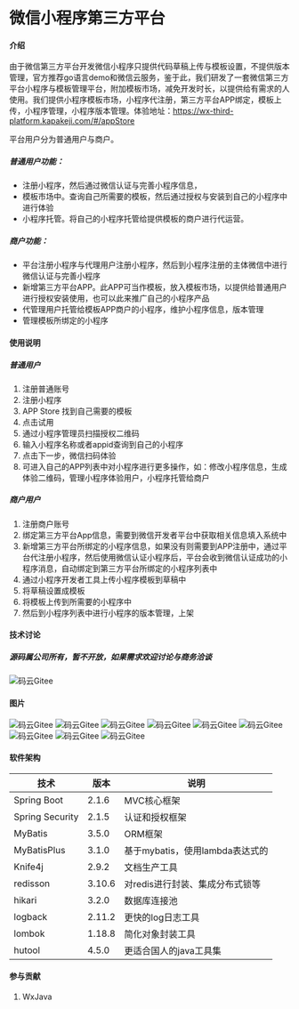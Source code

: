# 微信小程序第三方平台

#### 介绍
由于微信第三方平台开发微信小程序只提供代码草稿上传与模板设置，不提供版本管理，官方推荐go语言demo和微信云服务，鉴于此，我们研发了一套微信第三方平台小程序与模板管理平台，附加模板市场，减免开发时长，以提供给有需求的人使用。我们提供小程序模板市场，小程序代注册，第三方平台APP绑定，模板上传，小程序管理，小程序版本管理。体验地址：https://wx-third-platform.kapakeji.com/#/appStore

平台用户分为普通用户与商户。

##### 普通用户功能：
- 注册小程序，然后通过微信认证与完善小程序信息，
- 模板市场中。查询自己所需要的模板，然后通过授权与安装到自己的小程序中进行体验
- 小程序托管。将自己的小程序托管给提供模板的商户进行代运营。

##### 商户功能：
- 平台注册小程序与代理用户注册小程序，然后到小程序注册的主体微信中进行微信认证与完善小程序
- 新增第三方平台APP。此APP可当作模板，放入模板市场，以提供给普通用户进行授权安装使用，也可以此来推广自己的小程序产品
- 代管理用户托管给模板APP商户的小程序，维护小程序信息，版本管理
- 管理模板所绑定的小程序

#### 使用说明

##### 普通用户
1. 注册普通账号
2. 注册小程序
3. APP Store 找到自己需要的模板
4. 点击试用
5. 通过小程序管理员扫描授权二维码
6. 输入小程序名称或者appid查询到自己的小程序
7. 点击下一步，微信扫码体验
8. 可进入自己的APP列表中对小程序进行更多操作，如：修改小程序信息，生成体验二维码，管理小程序体验用户，小程序托管给商户

##### 商户用户
1.  注册商户账号
2.  绑定第三方平台App信息，需要到微信开发者平台中获取相关信息填入系统中
3.  新增第三方平台所绑定的小程序信息，如果没有则需要到APP注册中，通过平台代注册小程序，然后使用微信认证小程序后，平台会收到微信认证成功的小程序消息，自动绑定到第三方平台所绑定的小程序列表中
4.  通过小程序开发者工具上传小程序模板到草稿中
5.  将草稿设置成模板
6.  将模板上传到所需要的小程序中
7.  然后到小程序列表中进行小程序的版本管理，上架

#### 技术讨论
##### 源码属公司所有，暂不开放，如果需求欢迎讨论与商务洽谈 
![码云Gitee](img/联系方式.jpg "APP注册")

#### 图片
![码云Gitee](img/APP注册.png "APP注册")
![码云Gitee](img/AppStore.png "APP注册")
![码云Gitee](img/商户模板管理.png "APP注册")
![码云Gitee](img/微信截图_20220629130145.png "APP注册")
![码云Gitee](img/普通用户-APP列表.png "APP注册")
![码云Gitee](img/模板库管理.png "APP注册")
![码云Gitee](img/模板详情.png "APP注册")
![码云Gitee](img/注册.png "APP注册")
![码云Gitee](img/注册页面.png "APP注册")


#### 软件架构
| 技术                   | 版本   | 说明                                    |
| ---------------------- | ------ | --------------------------------------- |
| Spring Boot            | 2.1.6  | MVC核心框架                             |
| Spring Security  | 2.1.5  | 认证和授权框架                          |
| MyBatis                | 3.5.0  | ORM框架                                 |
| MyBatisPlus            | 3.1.0  | 基于mybatis，使用lambda表达式的         |
| Knife4j             | 2.9.2  | 文档生产工具                            |
| redisson               | 3.10.6 | 对redis进行封装、集成分布式锁等         |
| hikari                 | 3.2.0  | 数据库连接池                            |
| logback                 | 2.11.2 | 更快的log日志工具                       |
| lombok                 | 1.18.8 | 简化对象封装工具                        |
| hutool                 | 4.5.0  | 更适合国人的java工具集                  |

#### 参与贡献

1.  WxJava 
